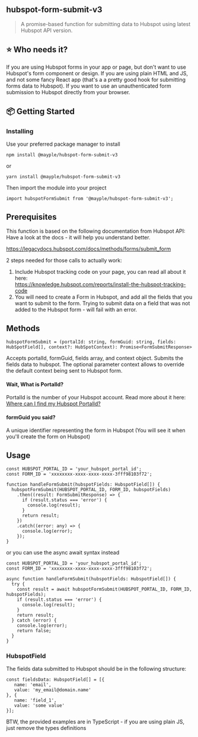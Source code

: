 <div>
  <h2>hubspot-form-submit-v3</h2>
  <blockquote>A promise-based function for submitting data to Hubspot using latest Hubspot API version.</blockquote>
</div>

## ⭐️ Who needs it?
If you are using Hubspot forms in your app or page, but don't want to use Hubspot's form component or design.
If you are using plain HTML and JS, and not some fancy React app (that's a a pretty good hook for submitting forms data to Hubspot).
If you want to use an unauthenticated form submission to Hubspot directly from your browser.

## 📦 Getting Started
### Installing
Use your preferred package manager to install  
```
npm install @mayple/hubspot-form-submit-v3
```
or
```
yarn install @mayple/hubspot-form-submit-v3
```

Then import the module into your project 
```
import hubspotFormSubmit from '@mayple/hubspot-form-submit-v3';
```

## Prerequisites
This function is based on the following documentation from Hubspot API:
Have a look at the docs - it will help you understand better.

https://legacydocs.hubspot.com/docs/methods/forms/submit_form

2 steps needed for those calls to actually work: 
1. Include Hubspot tracking code on your page, you can read all about it here:    
   https://knowledge.hubspot.com/reports/install-the-hubspot-tracking-code
2. You will need to create a Form in Hubspot, and add all the fields that you want to submit to the form. Trying to submit data on a field that was not added to the Hubspot form - will fail with an error.

## Methods
```hubspotFormSubmit = (portalId: string, formGuid: string, fields: HubSpotField[], context?: HubSpotContext): Promise<FormSubmitResponse>```

Accepts portalId, formGuid, fields array, and context object. 
Submits the fields data to hubspot.
The optional parameter context allows to override the default context being sent to Hubspot form.


#### Wait, What is PortalId?
PortalId is the number of your Hubspot account.
Read more about it here: [Where can I find my Hubspot PortalId?](https://knowledge.hubspot.com/account/manage-multiple-hubspot-accounts#:~:text=To%20check%20which%20HubSpot%20account%20you're%20currently%20in%3A,name%20and%20unique%20Hub%20ID.)

#### formGuid you said?
A unique identifier representing the form in Hubspot (You will see it when you'll create the form on Hubspot) 

## Usage
```
const HUBSPOT_PORTAL_ID = 'your_hubspot_portal_id';
const FORM_ID = 'xxxxxxxx-xxxx-xxxx-xxxx-3fff98103f72';

function handleFormSubmit(hubspotFields: HubspotField[]) {
  hubspotFormSubmit(HUBSPOT_PORTAL_ID, FORM_ID, hubspotFields)
    .then((result: FormSubmitResponse) => {
      if (result.status === 'error') {
        console.log(result);
      }
      return result;
    })
    .catch((error: any) => {
      console.log(error);
    });
}
```

or you can use the async await syntax instead
```
const HUBSPOT_PORTAL_ID = 'your_hubspot_portal_id';
const FORM_ID = 'xxxxxxxx-xxxx-xxxx-xxxx-3fff98103f72';

async function handleFormSubmit(hubspotFields: HubspotField[]) {
  try {
    const result = await hubspotFormSubmit(HUBSPOT_PORTAL_ID, FORM_ID, hubspotFields);
    if (result.status === 'error') {
      console.log(result);
    }
    return result;
  } catch (error) {
    console.log(error);
    return false;
  }
}
```
### HubspotField
The fields data submitted to Hubspot should be in the following structure:
```
const fieldsData: HubspotField[] = [{
   name: 'email',
   value: 'my_email@domain.name'
}, {
   name: 'field_1',
   value: 'some value'
}];
```

BTW, the provided examples are in TypeScript - if you are using plain JS, just remove the types definitions  
